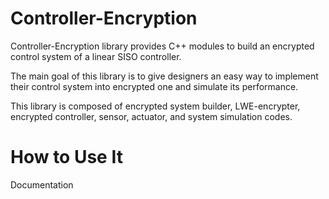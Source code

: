 # Controller-Encryption

Controller-Encryption library provides C++ modules to build an encrypted control system of a linear SISO controller.

The main goal of this library is to give designers an easy way to implement their control system into encrypted one and simulate its performance.

This library is composed of encrypted system builder, LWE-encrypter, encrypted controller, sensor, actuator, and system simulation codes.

# How to Use It
Documentation
